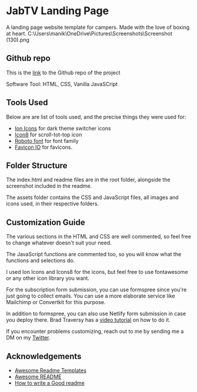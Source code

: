 # JabTV Landing Page

A landing page website template for campers. Made with the love of boxing at heart.
C:\Users\manik\OneDrive\Pictures\Screenshots\Screenshot (130).png
## Github repo

This is the [link](https://github.com/mani981/JabTV-Landing-Page-master) to the Github repo of the project

Software Tool:  HTML, CSS, Vanilla JavaSCript

## Tools Used 
Below are are list of tools used, and the precise things they were used for:

- [Ion Icons](https://ionic.io/ionicons) for dark theme switcher icons
- [Icon8](https://icons8.com/) for scroll-tot-top icon
- [Roboto font](https://icons8.com/) for font family
- [Favicon IO](https://favicon.io/favicon-generator/) for favicons.

## Folder Structure

The index.html and readme files are in the root folder, alongside the screenshot included in the readme.

The assets folder contains the CSS and JavaScript files, all images and icons used, in their respective folders.

## Customization Guide

The various sections in the HTML and CSS are well commented, so feel free to change whatever doesn't suit your need.

The JavaScript functions are commented too, so you will know what the functions and selections do.

I used Ion Icons and Icons8 for the icons, but feel free to use fontawesome or any other icon library you want.

For the subscription form submission, you can use formspree since you're just going to collect emails. You can use a more elaborate service like Mailchimp or Convertkit for this purpose.

In addition to formspree, you can also use Netlify form submission in case you deploy there. Brad Traversy has a [video tutorial](https://www.youtube.com/watch?v=6ElQ689HRcY) on how to do it.

If you encounter problems customizing, reach out to me by sending me a DM on my [Twitter](https://www.twitter.com/koladechris).

## Acknowledgements

- [Awesome Readme Templates](https://awesomeopensource.com/project/elangosundar/awesome-README-templates)
- [Awesome README](https://github.com/matiassingers/awesome-readme)
- [How to write a Good readme](https://bulldogjob.com/news/449-how-to-write-a-good-readme-for-your-github-project)
